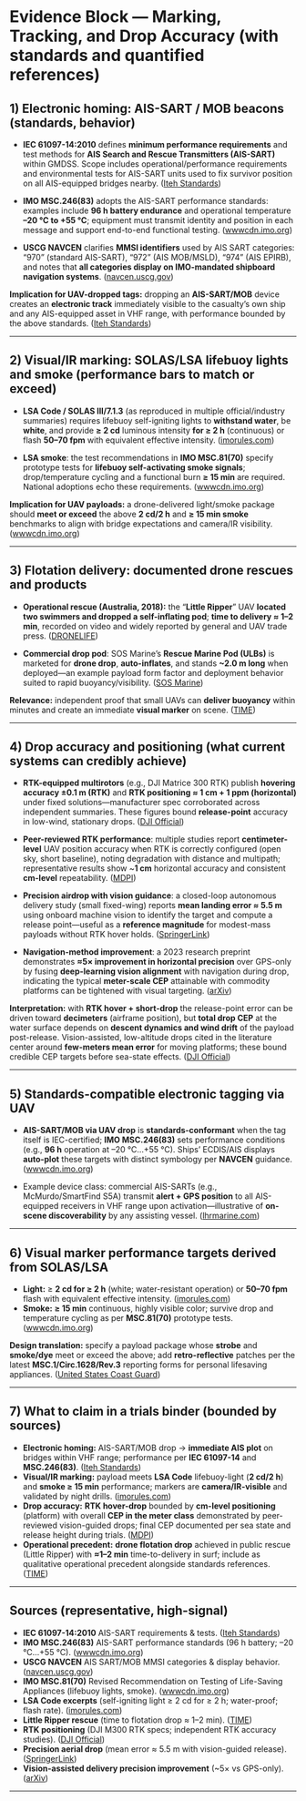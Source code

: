 # Evidence Block — Marking, Tracking, and Drop Accuracy (with standards and quantified references) #

## 1) Electronic homing: AIS-SART / MOB beacons (standards, behavior) ##

- **IEC 61097-14:2010** defines **minimum performance requirements** and test methods for **AIS Search and Rescue Transmitters (AIS-SART)** within GMDSS. Scope includes operational/performance requirements and environmental tests for AIS-SART units used to fix survivor position on all AIS-equipped bridges nearby. ([Iteh Standards](https://cdn.standards.iteh.ai/samples/16694/7bf752a5752548be8abe3a3b90f71445/IEC-61097-14-2010.pdf "IEC 61097-14"))

- **IMO MSC.246(83)** adopts the AIS-SART performance standards: examples include **96 h battery endurance** and operational temperature **–20 °C to +55 °C**; equipment must transmit identity and position in each message and support end-to-end functional testing. ([wwwcdn.imo.org](https://wwwcdn.imo.org/localresources/en/KnowledgeCentre/IndexofIMOResolutions/MSCResolutions/MSC.246%2883%29.pdf "RESOLUTION MSC.246(83) (adopted on 8 October 2007) ..."))

- **USCG NAVCEN** clarifies **MMSI identifiers** used by AIS SART categories: “970” (standard AIS-SART), “972” (AIS MOB/MSLD), “974” (AIS EPIRB), and notes that **all categories display on IMO-mandated shipboard navigation systems**. ([navcen.uscg.gov](https://www.navcen.uscg.gov/types-of-ais "Types Of Automatic Identification Systems (Per ITU-R M.1371 ..."))

**Implication for UAV-dropped tags:** dropping an **AIS-SART/MOB** device creates an **electronic track** immediately visible to the casualty’s own ship and any AIS-equipped asset in VHF range, with performance bounded by the above standards. ([Iteh Standards](https://cdn.standards.iteh.ai/samples/16694/7bf752a5752548be8abe3a3b90f71445/IEC-61097-14-2010.pdf "IEC 61097-14"))

---

## 2) Visual/IR marking: SOLAS/LSA lifebuoy lights and smoke (performance bars to match or exceed) ##

- **LSA Code / SOLAS III/7.1.3** (as reproduced in multiple official/industry summaries) requires lifebuoy self-igniting lights to **withstand water**, be **white**, and provide **≥ 2 cd** luminous intensity **for ≥ 2 h** (continuous) or flash **50–70 fpm** with equivalent effective intensity. ([imorules.com](https://www.imorules.com/GUID-CE112D86-3D78-44D0-A2D4-C40D56F8B397.html "2.1.2 Lifebuoy self-igniting lights"))

- **LSA smoke**: the test recommendations in **IMO MSC.81(70)** specify prototype tests for **lifebuoy self-activating smoke signals**; drop/temperature cycling and a functional burn **≥ 15 min** are required. National adoptions echo these requirements. ([wwwcdn.imo.org](https://wwwcdn.imo.org/localresources/en/KnowledgeCentre/IndexofIMOResolutions/MSCResolutions/MSC.81%2870%29.pdf "RESOLUTION MSC.81(70) (adopted on 11 December ..."))

**Implication for UAV payloads:** a drone-delivered light/smoke package should **meet or exceed** the above **2 cd/2 h** and **≥ 15 min smoke** benchmarks to align with bridge expectations and camera/IR visibility. ([wwwcdn.imo.org](https://wwwcdn.imo.org/localresources/en/KnowledgeCentre/IndexofIMOResolutions/MSCResolutions/MSC.81%2870%29.pdf "RESOLUTION MSC.81(70) (adopted on 11 December ..."))

---

## 3) Flotation delivery: documented drone rescues and products ##

- **Operational rescue (Australia, 2018):** the “**Little Ripper**” UAV **located two swimmers and dropped a self-inflating pod**; **time to delivery ≈ 1–2 min**, recorded on video and widely reported by general and UAV trade press. ([DRONELIFE](https://dronelife.com/2018/01/18/little-ripper-drone-saves-swimmers-australia/ "Watch: Little Ripper Drone Saves Swimmers Down Under"))

- **Commercial drop pod**: SOS Marine’s **Rescue Marine Pod (ULBs)** is marketed for **drone drop**, **auto-inflates**, and stands **~2.0 m long** when deployed—an example payload form factor and deployment behavior suited to rapid buoyancy/visibility. ([SOS Marine](https://www.sosmarine.com/product/rescue-pods-sos-5701/ "Little Ripper Rescue PODS SOS-5701"))

**Relevance:** independent proof that small UAVs can **deliver buoyancy** within minutes and create an immediate **visual marker** on scene. ([TIME](https://time.com/5109269/surf-drone-rescue-worlds-first-australia/ "Watch the World's First Ever Drone Surf Rescue"))

---

## 4) Drop accuracy and positioning (what current systems can credibly achieve) ##

- **RTK-equipped multirotors** (e.g., DJI Matrice 300 RTK) publish **hovering accuracy ±0.1 m (RTK)** and **RTK positioning ≈ 1 cm + 1 ppm (horizontal)** under fixed solutions—manufacturer spec corroborated across independent summaries. These figures bound **release-point** accuracy in low-wind, stationary drops. ([DJI Official](https://www.dji.com/support/product/matrice-300 "Support for Matrice 300 RTK"))

- **Peer-reviewed RTK performance**: multiple studies report **centimeter-level** UAV position accuracy when RTK is correctly configured (open sky, short baseline), noting degradation with distance and multipath; representative results show ~**1 cm** horizontal accuracy and consistent **cm-level** repeatability. ([MDPI](https://www.mdpi.com/1424-8220/23/13/5858 "Image Mapping Accuracy Evaluation Using UAV with ..."))

- **Precision airdrop with vision guidance**: a closed-loop autonomous delivery study (small fixed-wing) reports **mean landing error ≈ 5.5 m** using onboard machine vision to identify the target and compute a release point—useful as a **reference magnitude** for modest-mass payloads without RTK hover holds. ([SpringerLink](https://link.springer.com/article/10.1007/s10514-020-09902-3 "Autonomous ballistic airdrop of objects from a small fixed- ..."))

- **Navigation-method improvement**: a 2023 research preprint demonstrates **≈5× improvement in horizontal precision** over GPS-only by fusing **deep-learning vision alignment** with navigation during drop, indicating the typical **meter-scale CEP** attainable with commodity platforms can be tightened with visual targeting. ([arXiv](https://arxiv.org/html/2310.06329 "Precise Payload Delivery via Unmanned Aerial Vehicles"))

**Interpretation:** with **RTK hover + short-drop** the release-point error can be driven toward **decimeters** (airframe position), but **total drop CEP** at the water surface depends on **descent dynamics and wind drift** of the payload post-release. Vision-assisted, low-altitude drops cited in the literature center around **few-meters mean error** for moving platforms; these bound credible CEP targets before sea-state effects. ([DJI Official](https://www.dji.com/support/product/matrice-300 "Support for Matrice 300 RTK"))

---

## 5) Standards-compatible electronic tagging via UAV ##

- **AIS-SART/MOB via UAV drop** is **standards-conformant** when the tag itself is IEC-certified; **IMO MSC.246(83)** sets performance conditions (e.g., **96 h** operation at –20 °C…+55 °C). Ships’ ECDIS/AIS displays **auto-plot** these targets with distinct symbology per **NAVCEN** guidance. ([wwwcdn.imo.org](https://wwwcdn.imo.org/localresources/en/KnowledgeCentre/IndexofIMOResolutions/MSCResolutions/MSC.246%2883%29.pdf "RESOLUTION MSC.246(83) (adopted on 8 October 2007) ..."))

- Example device class: commercial AIS-SARTs (e.g., McMurdo/SmartFind S5A) transmit **alert + GPS position** to all AIS-equipped receivers in VHF range upon activation—illustrative of **on-scene discoverability** by any assisting vessel. ([lhrmarine.com](https://www.lhrmarine.com/product/smartfind-s5a-ais-sart "SmartFind S5A AIS SART, McMurdo (Seas of Solutions)"))

---

## 6) Visual marker performance targets derived from SOLAS/LSA ##

- **Light:** ≥ **2 cd for ≥ 2 h** (white; water-resistant operation) or **50–70 fpm** flash with equivalent effective intensity. ([imorules.com](https://www.imorules.com/GUID-CE112D86-3D78-44D0-A2D4-C40D56F8B397.html "2.1.2 Lifebuoy self-igniting lights"))
- **Smoke:** **≥ 15 min** continuous, highly visible color; survive drop and temperature cycling as per **MSC.81(70)** prototype tests. ([wwwcdn.imo.org](https://wwwcdn.imo.org/localresources/en/KnowledgeCentre/IndexofIMOResolutions/MSCResolutions/MSC.81%2870%29.pdf "RESOLUTION MSC.81(70) (adopted on 11 December ..."))

**Design translation:** specify a payload package whose **strobe** and **smoke/dye** meet or exceed the above; add **retro-reflective** patches per the latest **MSC.1/Circ.1628/Rev.3** reporting forms for personal lifesaving appliances. ([United States Coast Guard](https://www.dco.uscg.mil/Portals/9/MSC_1-Circ_1628-Rev_3.pdf "MSC.1/Circ.1628/Rev.3 22 January 2025 REVISED ..."))

---

## 7) What to claim in a trials binder (bounded by sources) ##

- **Electronic homing:** AIS-SART/MOB drop → **immediate AIS plot** on bridges within VHF range; performance per **IEC 61097-14** and **MSC.246(83)**. ([Iteh Standards](https://cdn.standards.iteh.ai/samples/16694/7bf752a5752548be8abe3a3b90f71445/IEC-61097-14-2010.pdf "IEC 61097-14"))
- **Visual/IR marking:** payload meets **LSA Code** lifebuoy-light (**2 cd/2 h**) and **smoke ≥ 15 min** performance; markers are **camera/IR-visible** and validated by night drills. ([imorules.com](https://www.imorules.com/GUID-CE112D86-3D78-44D0-A2D4-C40D56F8B397.html "2.1.2 Lifebuoy self-igniting lights"))
- **Drop accuracy:** **RTK hover-drop** bounded by **cm-level positioning** (platform) with overall **CEP in the meter class** demonstrated by peer-reviewed vision-guided drops; final CEP documented per sea state and release height during trials. ([MDPI](https://www.mdpi.com/1424-8220/23/13/5858 "Image Mapping Accuracy Evaluation Using UAV with ..."))
- **Operational precedent:** **drone flotation drop** achieved in public rescue (Little Ripper) with **≈1–2 min** time-to-delivery in surf; include as qualitative operational precedent alongside standards references. ([TIME](https://time.com/5109269/surf-drone-rescue-worlds-first-australia/ "Watch the World's First Ever Drone Surf Rescue"))

---

## Sources (representative, high-signal) ##

- **IEC 61097-14:2010** AIS-SART requirements & tests. ([Iteh Standards](https://cdn.standards.iteh.ai/samples/16694/7bf752a5752548be8abe3a3b90f71445/IEC-61097-14-2010.pdf "IEC 61097-14"))
- **IMO MSC.246(83)** AIS-SART performance standards (96 h battery; –20 °C…+55 °C). ([wwwcdn.imo.org](https://wwwcdn.imo.org/localresources/en/KnowledgeCentre/IndexofIMOResolutions/MSCResolutions/MSC.246%2883%29.pdf "RESOLUTION MSC.246(83) (adopted on 8 October 2007) ..."))
- **USCG NAVCEN** AIS SART/MOB MMSI categories & display behavior. ([navcen.uscg.gov](https://www.navcen.uscg.gov/types-of-ais "Types Of Automatic Identification Systems (Per ITU-R M.1371 ..."))
- **IMO MSC.81(70)** Revised Recommendation on Testing of Life-Saving Appliances (lifebuoy lights, smoke). ([wwwcdn.imo.org](https://wwwcdn.imo.org/localresources/en/KnowledgeCentre/IndexofIMOResolutions/MSCResolutions/MSC.81%2870%29.pdf "RESOLUTION MSC.81(70) (adopted on 11 December ..."))
- **LSA Code excerpts** (self-igniting light ≥ 2 cd for ≥ 2 h; water-proof; flash rate). ([imorules.com](https://www.imorules.com/GUID-CE112D86-3D78-44D0-A2D4-C40D56F8B397.html "2.1.2 Lifebuoy self-igniting lights"))
- **Little Ripper rescue** (time to flotation drop ≈ 1–2 min). ([TIME](https://time.com/5109269/surf-drone-rescue-worlds-first-australia/ "Watch the World's First Ever Drone Surf Rescue"))
- **RTK positioning** (DJI M300 RTK specs; independent RTK accuracy studies). ([DJI Official](https://www.dji.com/support/product/matrice-300 "Support for Matrice 300 RTK"))
- **Precision aerial drop** (mean error ≈ 5.5 m with vision-guided release). ([SpringerLink](https://link.springer.com/article/10.1007/s10514-020-09902-3 "Autonomous ballistic airdrop of objects from a small fixed- ..."))
- **Vision-assisted delivery precision improvement** (~5× vs GPS-only). ([arXiv](https://arxiv.org/html/2310.06329 "Precise Payload Delivery via Unmanned Aerial Vehicles"))

---
